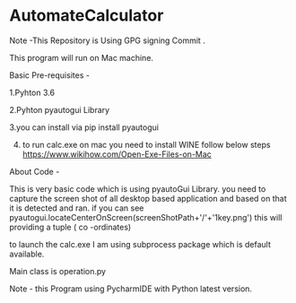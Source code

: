 # AutomateCalculator


Note -This Repository is Using GPG signing Commit .

This program will run on Mac machine.

Basic Pre-requisites -

1.Pyhton 3.6

2.Pyhton pyautogui Library

3.you can install via pip install pyautogui

4. to run calc.exe on mac you need to install WINE follow below steps
https://www.wikihow.com/Open-Exe-Files-on-Mac


About Code -

This is very basic code which is using pyautoGui Library.
you need to capture the screen shot of all desktop based application and based on that it is detected and ran.
if you can see 
pyautogui.locateCenterOnScreen(screenShotPath+'/'+'1key.png') 
this will providing a tuple ( co -ordinates)

to launch the calc.exe
I am using subprocess package which is default available.

Main class is operation.py


Note - this Program using PycharmIDE with Python latest version.

